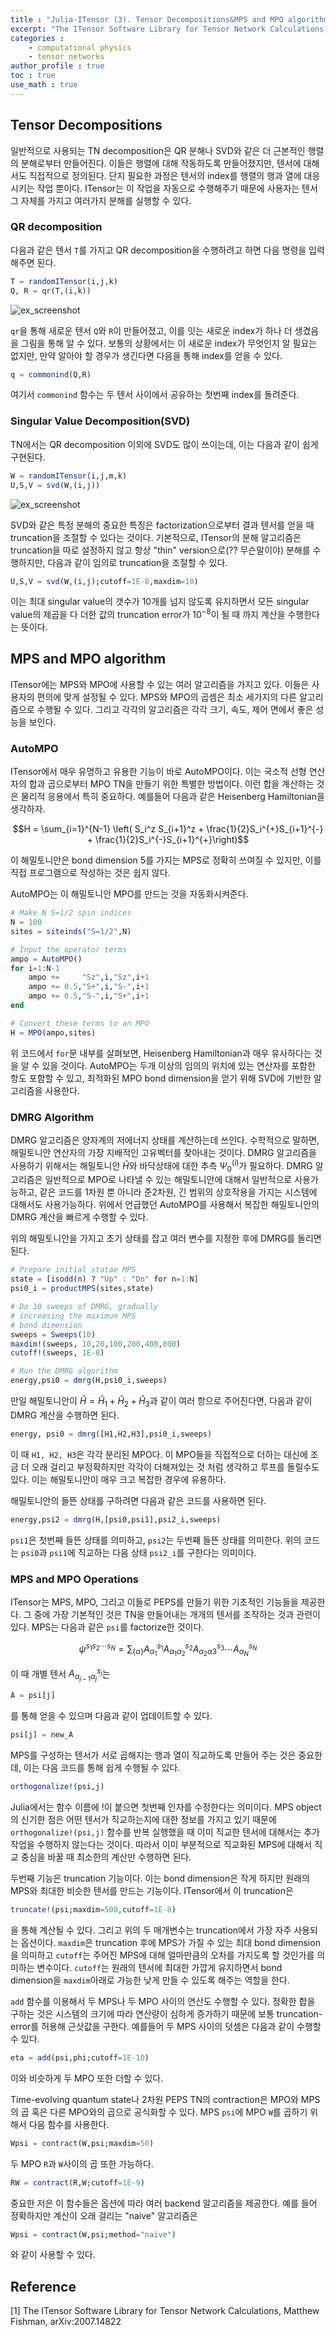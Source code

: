 ```yaml
---
title : "Julia-ITensor (3). Tensor Decompositions&MPS and MPO algorithm"
excerpt: "The ITensor Software Library for Tensor Network Calculations, Matthew Fishman, arXiv:2007.14822"
categories :
    - computational physics
    - tensor networks
author_profile : true
toc : true
use_math : true
---
```


## Tensor Decompositions

일반적으로 사용되는 TN decomposition은 QR 분해나 SVD와 같은 더 근본적인 행렬의 분해로부터 만들어진다. 이들은 행렬에 대해 작동하도록 만들어졌지만, 텐서에 대해서도 직접적으로 정의된다. 단지 필요한 과정은 텐서의 index를 행렬의 행과 열에 대응시키는 작업 뿐이다. ITensor는 이 작업을 자동으로 수행해주기 때문에 사용자는 텐서 그 자체를 가지고 여러가지 분해를 실행할 수 있다.

### QR decomposition

다음과 같은 텐서 `T`를 가지고 QR decomposition을 수행하려고 하면 다음 명령을 입력해주면 된다.

```julia
T = randomITensor(i,j,k)
Q, R = qr(T,(i,k))
```

![ex_screenshot](/assets/images/JuliaITensor/jit9.jpg)

`qr`을 통해 새로운 텐서 `Q`와 `R`이 만들어졌고, 이를 잇는 새로운 index가 하나 더 생겼음을 그림을 통해 알 수 있다. 보통의 상황에서는 이 새로운 index가 무엇인지 알 필요는 없지만, 만약 알아야 할 경우가 생긴다면 다음을 통해 index를 얻을 수 있다.

```julia
q = commonind(Q,R)
```

여기서 `commonind` 함수는 두 텐서 사이에서 공유하는 첫번째 index를 돌려준다.

### Singular Value Decomposition(SVD)

TN에서는 QR decomposition 이외에 SVD도 많이 쓰이는데, 이는 다음과 같이 쉽게 구현된다.

```julia
W = randomITensor(i,j,m,k)
U,S,V = svd(W,(i,j))
```

![ex_screenshot](/assets/images/JuliaITensor/jit10.jpg)

SVD와 같은 특정 분해의 중요한 특징은 factorization으로부터 결과 텐서를 얻을 때 truncation을 조절할 수 있다는 것이다. 기본적으로, ITensor의 분해 알고리즘은 truncation을 따로 설정하지 않고 항상 "thin" version으로(?? 무슨말이야) 분해를 수행하지만, 다음과 같이 임의로 truncation을 조절할 수 있다.

```julia
U,S,V = svd(W,(i,j);cutoff=1E-8,maxdim=10)
```

이는 최대 singular value의 갯수가 10개를 넘지 않도록 유지하면서 모든 singular value의 제곱을 다 더한 값의 truncation error가 $10^{-8}$이 될 때 까지 계산을 수행한다는 뜻이다. 

## MPS and MPO algorithm

ITensor에는 MPS와 MPO에 사용할 수 있는 여러 알고리즘을 가지고 있다. 이들은 사용자의 편의에 맞게 설정될 수 있다. MPS와 MPO의 곱셈은 최소 세가지의 다른 알고리즘으로 수행될 수 있다. 그리고 각각의 알고리즘은 각각 크기, 속도, 제어 면에서 좋은 성능을 보인다.

### AutoMPO

ITensor에서 매우 유명하고 유용한 기능이 바로 AutoMPO이다. 이는 국소적 선형 연산자의 합과 곱으로부터 MPO TN을 만들기 위한 특별한 방법이다. 이런 합을 계산하는 것은 물리적 응용에서 특히 중요하다. 예를들어 다음과 같은 Heisenberg Hamiltonian을 생각하자.

$$H = \sum_{i=1}^{N-1} \left( S_i^z S_{i+1}^z + \frac{1}{2}S_i^{+}S_{i+1}^{-} + \frac{1}{2}S_i^{-}S_{i+1}^{+}\right)$$

이 해밀토니안은 bond dimension $5$를 가지는 MPS로 정확히 쓰여질 수 있지만, 이를 직접 프로그램으로 작성하는 것은 쉽지 않다.

AutoMPO는 이 해밀토니안 MPO를 만드는 것을 자동화시켜준다.

```julia
# Make N S=1/2 spin indices
N = 100
sites = siteinds("S=1/2",N)

# Input the operator terms
ampo = AutoMPO()
for i=1:N-1
    ampo +=     "Sz",i,"Sz",i+1
    ampo += 0.5,"S+",i,"S-",i+1
    ampo += 0.5,"S-",i,"S+",i+1
end

# Convert these terms to an MPO
H = MPO(ampo,sites)
```

위 코드에서 `for`문 내부를 살펴보면, Heisenberg Hamiltonian과 매우 유사하다는 것을 알 수 있을 것이다. AutoMPO는 두개 이상의 임의의 위치에 있는 연산자를 포함한 항도 포함할 수 있고, 최적화된 MPO bond dimension을 얻기 위해 SVD에 기반한 알고리즘을 사용한다.

### DMRG Algorithm

DMRG 알고리즘은 양자계의 저에너지 상태를 계산하는데 쓰인다. 수학적으로 말하면, 해밀토니안 연산자의 가장 지배적인 고유벡터를 찾아내는 것이다. DMRG 알고리즘을 사용하기 위해서는 해밀토니안 $\hat{H}$와 바닥상태에 대한 추측 $\Psi_0^{(i)}$가 필요하다. DMRG 알고리즘은 일반적으로 MPO로 나타낼 수 있는 해밀토니안에 대해서 일반적으로 사용가능하고, 같은 코드를 1차원 뿐 아니라 준2차원, 긴 범위의 상호작용을 가지는 시스템에 대해서도 사용가능하다. 위에서 언급했던 AutoMPO를 사용해서 복잡한 해밀토니안의 DMRG 계산을 빠르게 수행할 수 있다.

위의 해밀토니안을 가지고 초기 상태를 잡고 여러 변수를 지정한 후에 DMRG를 돌리면 된다.

```julia
# Prepare initial statae MPS
state = [isodd(n) ? "Up" : "Dn" for n=1:N]
psi0_i = productMPS(sites,state)

# Do 10 sweeps of DMRG, gradually
# increasing the maximum MPS
# bond dimension
sweeps = Sweeps(10)
maxdim!(sweeps, 10,20,100,200,400,800)
cutoff!(sweeps, 1E-8)

# Run the DMRG algorithm
energy,psi0 = dmrg(H,psi0_i,sweeps)
```

만일 해밀토니안이 $\hat{H} = \hat{H}_1 + \hat{H}_2 + \hat{H}_3$과 같이 여러 항으로 주어진다면, 다음과 같이 DMRG 계산을 수행하면 된다.

```julia
energy, psi0 = dmrg([H1,H2,H3],psi0_i,sweeps)
```

이 때 `H1, H2, H3`은 각각 분리된 MPO다. 이 MPO들을 직접적으로 더하는 대신에 조금 더 오래 걸리고 부정확하지만 각각이 더해져있는 것 처럼 생각하고 루프를 돌릴수도 있다. 이는 해밀토니안이 매우 크고 복잡한 경우에 유용하다.

해밀토니안의 들뜬 상태를 구하려면 다음과 같은 코드를 사용하면 된다.

```julia
energy,psi2 = dmrg(H,[psi0,psi1],psi2_i,sweeps)
```

`psi1`은 첫번째 들뜬 상태를 의미하고, `psi2`는 두번째 들뜬 상태를 의미한다. 위의 코드는 `psi0`과 `psi1`에 직교하는 다음 상태 `psi2_i`를 구한다는 의미이다.


### MPS and MPO Operations

ITensor는 MPS, MPO, 그리고 이들로 PEPS를 만들기 위한 기초적인 기능들을 제공한다. 그 중에 가장 기본적인 것은 TN을 만들어내는 개개의 텐서를 조작하는 것과 관련이 있다. MPS는 다음과 같은 `psi`를 factorize한 것이다.

$$\psi^{s_1 s_2 \cdots s_N} = \sum_{\{\alpha\}} A_{\alpha_1}^{s_1} A_{\alpha_1 \alpha_2}^{s_2} A_{\alpha_2 \alpha3}^{s_3} \cdots A_{\alpha_N}^{s_N}$$

이 때 개별 텐서 $A_{\alpha_{j-1}\alpha_j}^{s_j}$는 

```julia
A = psi[j]
```

를 통해 얻을 수 있으며 다음과 같이 업데이트할 수 있다.

```julia
psi[j] = new_A
```

MPS를 구성하는 텐서가 서로 곱해지는 행과 열이 직교하도록 만들어 주는 것은 중요한데, 이는 다음 코드를 통해 쉽게 수행될 수 있다.

```julia
orthogonalize!(psi,j)
```

Julia에서는 함수 이름에 !이 붙으면 첫번째 인자를 수정한다는 의미이다. MPS object의 신기한 점은 어떤 텐서가 직교하는지에 대한 정보를 가지고 있기 때문에 `orthogonalize!(psi,j)` 함수를 반복 실행했을 때 이미 직교한 텐서에 대해서는 추가 작업을 수행하지 않는다는 것이다. 따라서 이미 부분적으로 직교화된 MPS에 대해서 직교 중심을 바꿀 때 최소한의 계산만 수행하면 된다.

두번째 기능은 truncation 기능이다. 이는 bond dimension은 작게 하지만 원래의 MPS와 최대한 비슷한 텐서를 만드는 기능이다. ITensor에서 이 truncation은

```julia
truncate!(psi;maxdim=500,cutoff=1E-8)
```

을 통해 계산될 수 있다. 그리고 위의 두 매개변수는 truncation에서 가장 자주 사용되는 옵션이다. `maxdim`은 truncation 후에 MPS가 가질 수 있는 최대 bond dimension을 의미하고 `cutoff`는 주어진 MPS에 대해 얼마만큼의 오차를 가지도록 할 것인가를 의미하는 변수이다. `cutoff`는 원래의 텐서에 최대한 가깝게 유지하면서 bond dimension을 `maxdim`아래로 가능한 낮게 만들 수 있도록 해주는 역할을 한다.

`add` 함수를 이용해서 두 MPS나 두 MPO 사이의 연산도 수행할 수 있다. 정확한 합을 구하는 것은 시스템의 크기에 따라 연산량이 심하게 증가하기 때문에 보통 truncation-error를 허용해 근삿값을 구한다. 예를들어 두 MPS 사이의 덧셈은 다음과 같이 수행할 수 있다.

```julia
eta = add(psi,phi;cutoff=1E-10)
```

이와 비슷하게 두 MPO 또한 더할 수 있다.

Time-evolving quantum state나 2차원 PEPS TN의 contraction은 MPO와 MPS의 곱 혹은 다른 MPO와의 곱으로 공식화할 수 있다. MPS `psi`에 MPO `W`를 곱하기 위해서 다음 함수를 사용한다.

```julia
Wpsi = contract(W,psi;maxdim=50)
```

두 MPO `R`과 `W`사이의 곱 또한 가능하다.

```julia
RW = contract(R,W;cutoff=1E-9)
```

중요한 저은 이 함수들은 옵션에 따라 여러 backend 알고리즘을 제공한다. 예를 들어 정확하지만 계산이 오래 걸리는 "naive" 알고리즘은

```julia
Wpsi = contract(W,psi;method="naive")
```

와 같이 사용할 수 있다.
























## Reference

[1] The ITensor Software Library for Tensor Network Calculations, Matthew Fishman, 	arXiv:2007.14822